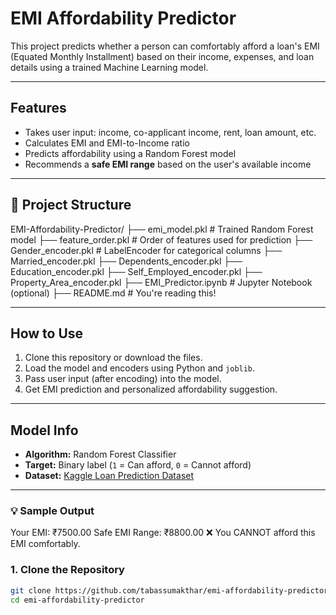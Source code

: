 #  EMI Affordability Predictor

This project predicts whether a person can comfortably afford a loan's EMI (Equated Monthly Installment) based on their income, expenses, and loan details using a trained Machine Learning model.

---

##  Features

- Takes user input: income, co-applicant income, rent, loan amount, etc.
- Calculates EMI and EMI-to-Income ratio
- Predicts affordability using a Random Forest model
- Recommends a **safe EMI range** based on the user's available income

---

## 📁 Project Structure
EMI-Affordability-Predictor/
├── emi_model.pkl              # Trained Random Forest model
├── feature_order.pkl          # Order of features used for prediction
├── Gender_encoder.pkl         # LabelEncoder for categorical columns
├── Married_encoder.pkl
├── Dependents_encoder.pkl
├── Education_encoder.pkl
├── Self_Employed_encoder.pkl
├── Property_Area_encoder.pkl
├── EMI_Predictor.ipynb        # Jupyter Notebook (optional)
├── README.md                  # You're reading this!


---

##  How to Use

1. Clone this repository or download the files.
2. Load the model and encoders using Python and `joblib`.
3. Pass user input (after encoding) into the model.
4. Get EMI prediction and personalized affordability suggestion.

---

##  Model Info

- **Algorithm:** Random Forest Classifier  
- **Target:** Binary label (`1` = Can afford, `0` = Cannot afford)  
- **Dataset:** [Kaggle Loan Prediction Dataset](https://www.kaggle.com/datasets/altruistdelhite04/loan-prediction-problem-dataset)

---

### 💡 Sample Output

Your EMI: ₹7500.00
Safe EMI Range: ₹8800.00
❌ You CANNOT afford this EMI comfortably.

### 1. Clone the Repository

```bash
git clone https://github.com/tabassumakthar/emi-affordability-predictor.git
cd emi-affordability-predictor

